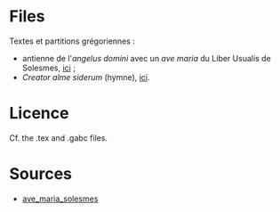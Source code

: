 # Files
Textes et partitions grégoriennes :
- antienne de l'*angelus domini* avec un *ave maria* du Liber Usualis de Solesmes, [ici](angelus.pdf) ;
- *Creator alme siderum* (hymne), [ici](Avent.pdf). 

# Licence

Cf. the .tex and .gabc files.

# Sources

- [ave_maria_solesmes](http://gregobase.selapa.net/chant.php?id=1860)
